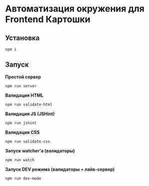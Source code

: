 # Автоматизация окружения для Frontend Картошки

## Установка

```
npm i
```

## Запуск

**Простой сервер**

```
npm run server
```

**Валидация HTML**

```
npm run validate-html
```

**Валидация JS (JSHint)**

```
npm run jshint
```

**Валидация CSS**

```
npm run validate-css
```

**Запуск watcher'а (валидаторы)**

```
npm run watch
```

**Запуск DEV режима (валидаторы + лайв-сервер)**

```
npm run dev-mode
```
